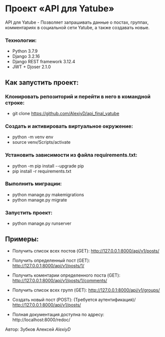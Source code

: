 # Проект «API для Yatube»
API для Yatube - Позволяет запрашивать данные о постах, группах, комментариях в социальной сети Yatube, а также создавать новые.

### Технологии:
* Python 3.7.9 
* Django 3.2.16
* Django REST framework 3.12.4
* JWT + Djoser 2.1.0

## Как запустить проект:

### Клонировать репозиторий и перейти в него в командной строке:
* git clone 
https://github.com/AlexiyD/api_final_yatube


### Cоздать и активировать виртуальное окружение:
* python -m venv env
* source venv/Scripts/activate

### Установить зависимости из файла requirements.txt:
* python -m pip install --upgrade pip
* pip install -r requirements.txt

### Выполнить миграции:
* python manage.py makemigrations
* python manage.py migrate

### Запустить проект:
* python manage.py runserver

## Примеры:
* Получить список всех постов (GET):
http://127.0.0.1:8000/api/v1/posts/

* Получить определенный пост (GET):
http://127.0.0.1:8000/api/v1/posts/1/

* Получить коментарии определенного поста (GET):
http://127.0.0.1:8000/api/v1/posts/1/comments/

* Получить список всех групп (GET):
http://127.0.0.1:8000/api/v1/groups/

* Создать новый пост (POST):
(Требуется аутентификация)/
http://127.0.0.1:8000/api/v1/posts/

* Полная документация доступна по адресу: http://localhost:8000/redoc/

Автор: Зубков Алексей *AlexiyD*